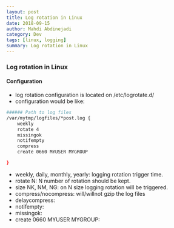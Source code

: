 ```yaml
---
layout: post
title: Log rotation in Linux
date: 2018-09-15
author: Mahdi Abdinejadi
category: Dev
tags: [linux, logging]
summary: Log rotation in Linux
---
```


### Log rotation in Linux

#### Configuration

- log rotation configuration is located on /etc/logrotate.d/
- configuration would be like:

```bash
###### Path to log files
/var/mytmp/logfiles/*post.log {
    weekly
    rotate 4 
    missingok
    notifempty
    compress
    create 0660 MYUSER MYGROUP

}
```

- weekly, daily, monthly, yearly: logging rotation trigger time.
- rotate N: N number of rotation should be kept.
- size NK, NM, NG: on N size logging rotation will be triggered.
- compress/nocompress: will/willnot gzip the log files
- delaycompress:
- notifempty:
- missingok:
- create 0660 MYUSER MYGROUP:
